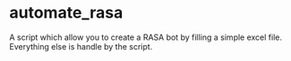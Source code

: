 # automate_rasa
A script which allow you to create a RASA bot by filling a simple excel file. Everything else is handle by the script.
